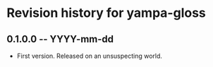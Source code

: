 # Revision history for yampa-gloss

## 0.1.0.0  -- YYYY-mm-dd

* First version. Released on an unsuspecting world.
